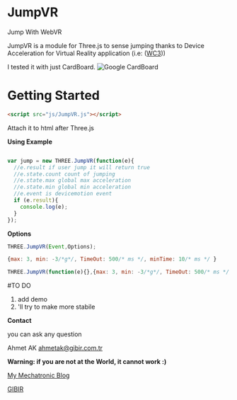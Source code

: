 # JumpVR
Jump With WebVR

JumpVR is a module for Three.js to sense jumping thanks to Device Acceleration for Virtual Reality application (i.e: ([WC3]))

I tested it with just CardBoard.
![Google CardBoard](https://developers.google.com/cardboard/images/one-cardboard.png)
# Getting Started

```html
<script src="js/JumpVR.js"></script>
```
Attach it to html after Three.js

**Using Example**
```js

var jump = new THREE.JumpVR(function(e){
  //e.result if user jump it will return true
  //e.state.count count of jumping
  //e.state.max global max acceleration
  //e.state.min global min acceleration
  //e.event is devicemotion event
  if (e.result){
    console.log(e);
  }
});

```

**Options**

```js
THREE.JumpVR(Event,Options);
```

```js
{max: 3, min: -3/*g*/, TimeOut: 500/* ms */, minTime: 10/* ms */ }
```

```js
THREE.JumpVR(function(e){},{max: 3, min: -3/*g*/, TimeOut: 500/* ms */, minTime: 10/* ms */ });
```

#TO DO
1. add demo
2. 'll try to make more stabile

**Contact**</p>
you can ask any question</p>
Ahmet AK
ahmetak@gibir.com.tr

**Warning: if you are not at the World, it cannot work :)**

[My Mechatronic Blog]</p>
[GIBIR]

[WC3]: <http://www.w3.org/TR/orientation-event/>
[GIBIR]: <http://gibir.com.tr>
[My Mechatronic Blog]: <http://blog.mechatronian.com>
